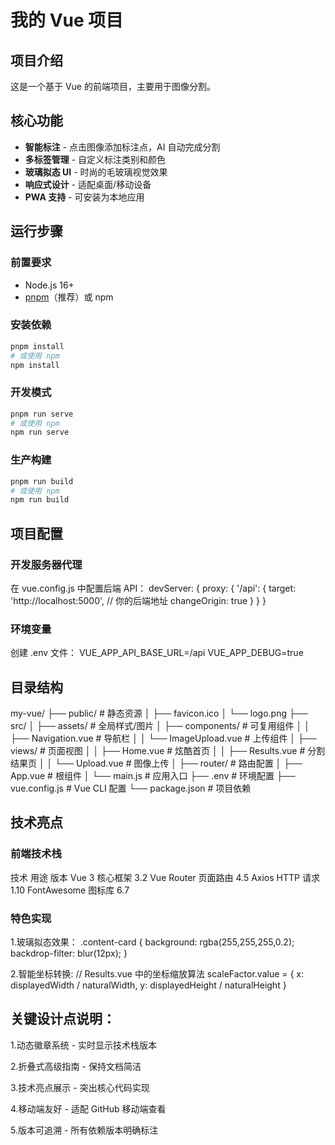 # 我的 Vue 项目  

## 项目介绍  
这是一个基于 Vue 的前端项目，主要用于图像分割。  

## 核心功能

- **智能标注** - 点击图像添加标注点，AI 自动完成分割
- **多标签管理** - 自定义标注类别和颜色
- **玻璃拟态 UI** - 时尚的毛玻璃视觉效果
- **响应式设计** - 适配桌面/移动设备
- **PWA 支持** - 可安装为本地应用

## 运行步骤  
### 前置要求
- Node.js 16+ 
- [pnpm](https://pnpm.io/installation)（推荐）或 npm

### 安装依赖
```bash
pnpm install
# 或使用 npm
npm install
```

### 开发模式
```bash
pnpm run serve
# 或使用 npm
npm run serve
```

### 生产构建
```bash
pnpm run build
# 或使用 npm
npm run build
```
## 项目配置

### 开发服务器代理
在 vue.config.js 中配置后端 API：
devServer: {
  proxy: {
    '/api': {
      target: 'http://localhost:5000',  // 你的后端地址
      changeOrigin: true
    }
  }
}

### 环境变量
创建 .env 文件：
VUE_APP_API_BASE_URL=/api
VUE_APP_DEBUG=true


## 目录结构
my-vue/
├── public/               # 静态资源
│   ├── favicon.ico
│   └── logo.png
├── src/
│   ├── assets/           # 全局样式/图片
│   ├── components/       # 可复用组件
│   │   ├── Navigation.vue # 导航栏
│   │   └── ImageUpload.vue # 上传组件
│   ├── views/            # 页面视图
│   │   ├── Home.vue      # 炫酷首页
│   │   ├── Results.vue   # 分割结果页
│   │   └── Upload.vue    # 图像上传
│   ├── router/           # 路由配置
│   ├── App.vue           # 根组件
│   └── main.js           # 应用入口
├── .env                  # 环境配置
├── vue.config.js         # Vue CLI 配置
└── package.json          # 项目依赖

## 技术亮点

### 前端技术栈
技术	       用途	        版本
Vue 3   	   核心框架	    3.2
Vue Router	 页面路由	    4.5
Axios	HTTP   请求	        1.10
FontAwesome	 图标库	      6.7

### 特色实现
1.玻璃拟态效果：
.content-card {
  background: rgba(255,255,255,0.2);
  backdrop-filter: blur(12px);
}

2.智能坐标转换:
// Results.vue 中的坐标缩放算法
scaleFactor.value = {
  x: displayedWidth / naturalWidth,
  y: displayedHeight / naturalHeight
}

## 关键设计点说明：
1.动态徽章系统 - 实时显示技术栈版本

2.折叠式高级指南 - 保持文档简洁

3.技术亮点展示 - 突出核心代码实现

4.移动端友好 - 适配 GitHub 移动端查看

5.版本可追溯 - 所有依赖版本明确标注
